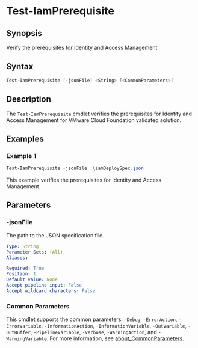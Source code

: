 # Test-IamPrerequisite

## Synopsis

Verify the prerequisites for Identity and Access Management

## Syntax

``` PowerShell
Test-IamPrerequisite [-jsonFile] <String> [<CommonParameters>]
```

## Description

The `Test-IamPrerequisite` cmdlet verifies the prerequisites for Identity and Access Management for VMware Cloud Foundation validated solution.

## Examples

### Example 1

``` PowerShell
Test-IamPrerequisite -jsonFile .\iamDeploySpec.json
```

This example verifies the prerequisites for Identity and Access Management.

## Parameters

### -jsonFile

The path to the JSON specification file.

```yaml
Type: String
Parameter Sets: (All)
Aliases:

Required: True
Position: 1
Default value: None
Accept pipeline input: False
Accept wildcard characters: False
```

### Common Parameters

This cmdlet supports the common parameters: `-Debug`, `-ErrorAction`, `-ErrorVariable`, `-InformationAction`, `-InformationVariable`, `-OutVariable`, `-OutBuffer`, `-PipelineVariable`, `-Verbose`, `-WarningAction`, and `-WarningVariable`. For more information, see [about_CommonParameters](http://go.microsoft.com/fwlink/?LinkID=113216).
